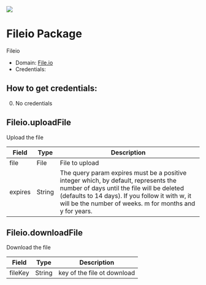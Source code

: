[![](https://scdn.rapidapi.com/RapidAPI_banner.png)](https://rapidapi.com/package/Fileio/functions?utm_source=RapidAPIGitHub_FileioFunctions&utm_medium=button&utm_content=RapidAPI_GitHub)

# Fileio Package
Fileio
* Domain: [File.io](https://file.io)
* Credentials: 

## How to get credentials: 
0. No credentials

## Fileio.uploadFile
Upload the file

| Field  | Type  | Description
|--------|-------|----------
| file   | File  | File to upload
| expires| String| The query param expires must be a positive integer which, by default, represents the number of days until the file will be deleted (defaults to 14 days). If you follow it with w, it will be the number of weeks. m for months and y for years.

## Fileio.downloadFile
Download the file

| Field  | Type  | Description
|--------|-------|----------
| fileKey| String| key of the file ot download

